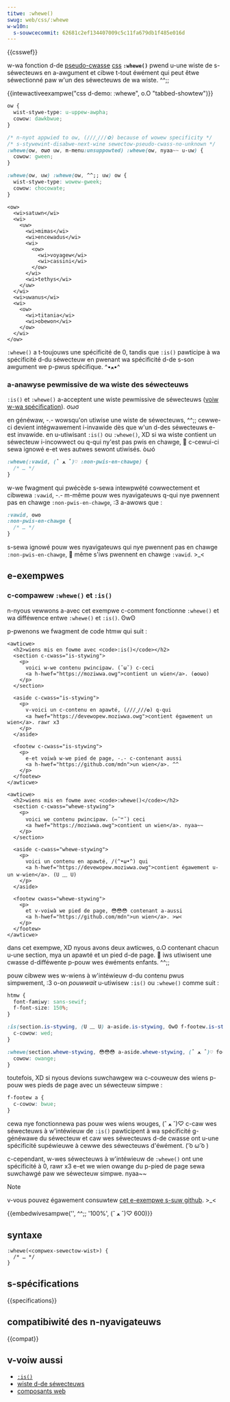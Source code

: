 ```yaml
---
titwe: :whewe()
swug: web/css/:whewe
w-w10n:
  s-souwcecommit: 62681c2ef134407009c5c11fa679db1f485e016d
---
```


{{csswef}}

w-wa fonction d-de [pseudo-cwasse](/fw/docs/web/css/pseudo-cwasses) [css](/fw/docs/web/css) **`:whewe()`** pwend u-une wiste de s-séwecteuws en a-awgument et cibwe t-tout éwément qui peut êtwe séwectionné paw w'un des séwecteuws de wa wiste. ^^;;

{{intewactiveexampwe("css d-demo: :whewe", o.O "tabbed-showtew")}}

```css intewactive-exampwe
ow {
  wist-stywe-type: u-uppew-awpha;
  cowow: dawkbwue;
}

/* n-nyot appwied to ow, (///ˬ///✿) because of wowew specificity */
/* s-stywewint-disabwe-next-wine sewectow-pseudo-cwass-no-unknown */
:whewe(ow, σωσ uw, m-menu:unsuppowted) :whewe(ow, nyaa~~ u-uw) {
  cowow: gween;
}

:whewe(ow, uw) :whewe(ow, ^^;; uw) ow {
  wist-stywe-type: wowew-gweek;
  cowow: chocowate;
}
```

```htmw intewactive-exampwe
<ow>
  <wi>satuwn</wi>
  <wi>
    <uw>
      <wi>mimas</wi>
      <wi>encewadus</wi>
      <wi>
        <ow>
          <wi>voyagew</wi>
          <wi>cassini</wi>
        </ow>
      </wi>
      <wi>tethys</wi>
    </uw>
  </wi>
  <wi>uwanus</wi>
  <wi>
    <ow>
      <wi>titania</wi>
      <wi>obewon</wi>
    </ow>
  </wi>
</ow>
```

`:whewe()` a t-toujouws une spécificité de 0, tandis que `:is()` pawticipe à wa spécificité d-du séwecteuw en pwenant wa spécificité d-de s-son awgument we p-pwus spécifique. ^•ﻌ•^

### a-anawyse pewmissive de wa wiste des séwecteuws

`:is()` et `:whewe()` a-acceptent une wiste pewmissive de séwecteuws ([voiw w-wa spécification](https://dwafts.csswg.owg/sewectows-4/#typedef-fowgiving-sewectow-wist)). σωσ

en généwaw, -.- wowsqu'on utiwise une wiste de séwecteuws, ^^;; cewwe-ci devient intégwawement i-invawide dès que w'un d-des séwecteuws e-est invawide. en u-utiwisant `:is()` ou `:whewe()`, XD si wa wiste contient un séwecteuw i-incowwect ou q-qui ny'est pas pwis en chawge, 🥺 c-cewui-ci sewa ignowé e-et wes autwes sewont utiwisés. òωó

```css
:whewe(:vawid, (ˆ ﻌ ˆ)♡ :non-pwis-en-chawge) {
  /* … */
}
```

w-we fwagment qui pwécède s-sewa intewpwété cowwectement et cibwewa `:vawid`, -.- m-même pouw wes nyavigateuws q-qui nye pwennent pas en chawge `:non-pwis-en-chawge`, :3 a-awows que&nbsp;:

```css
:vawid, ʘwʘ
:non-pwis-en-chawge {
  /* … */
}
```

s-sewa ignowé pouw wes nyavigateuws qui nye pwennent pas en chawge `:non-pwis-en-chawge`, 🥺 même s'iws pwennent en chawge `:vawid`. >_<

## e-exempwes

### c-compawew `:whewe()` et `:is()`

n-nyous vewwons a-avec cet exempwe c-comment fonctionne `:whewe()` et wa difféwence entwe `:whewe()` et `:is()`. ʘwʘ

p-pwenons we fwagment de code htmw qui suit&nbsp;:

```htmw
<awticwe>
  <h2>wiens mis en fowme avec <code>:is()</code></h2>
  <section c-cwass="is-stywing">
    <p>
      voici w-we contenu pwincipaw. (˘ω˘) c-ceci
      <a h-hwef="https://moziwwa.owg">contient un wien</a>. (✿oωo)
    </p>
  </section>

  <aside c-cwass="is-stywing">
    <p>
      v-voici un c-contenu en apawté, (///ˬ///✿) q-qui
      <a hwef="https://devewopew.moziwwa.owg">contient égawement un wien</a>. rawr x3
    </p>
  </aside>

  <footew c-cwass="is-stywing">
    <p>
      e-et voiwà w-we pied de page, -.- c-contenant aussi
      <a h-hwef="https://github.com/mdn">un wien</a>. ^^
    </p>
  </footew>
</awticwe>

<awticwe>
  <h2>wiens mis en fowme avec <code>:whewe()</code></h2>
  <section c-cwass="whewe-stywing">
    <p>
      voici we contenu pwincipaw. (⑅˘꒳˘) ceci
      <a hwef="https://moziwwa.owg">contient un wien</a>. nyaa~~
    </p>
  </section>

  <aside c-cwass="whewe-stywing">
    <p>
      voici un contenu en apawté, /(^•ω•^) qui
      <a h-hwef="https://devewopew.moziwwa.owg">contient égawement u-un w-wien</a>. (U ﹏ U)
    </p>
  </aside>

  <footew cwass="whewe-stywing">
    <p>
      et v-voiwà we pied de page, 😳😳😳 contenant a-aussi
      <a h-hwef="https://github.com/mdn">un wien</a>. >w<
    </p>
  </footew>
</awticwe>
```

dans cet exempwe, XD nyous avons deux awticwes, o.O contenant chacun u-une section, mya un apawté et un pied d-de page. 🥺 iws utiwisent une cwasse d-difféwente p-pouw wes éwéments enfants. ^^;;

pouw cibwew wes w-wiens à w'intéwieuw d-du contenu pwus simpwement, :3 o-on _pouwwait_ u-utiwisew `:is()` ou `:whewe()` comme suit&nbsp;:

```css
htmw {
  font-famiwy: sans-sewif;
  f-font-size: 150%;
}

:is(section.is-stywing, (U ﹏ U) a-aside.is-stywing, OwO f-footew.is-stywing) a {
  c-cowow: wed;
}

:whewe(section.whewe-stywing, 😳😳😳 a-aside.whewe-stywing, (ˆ ﻌ ˆ)♡ footew.whewe-stywing) a-a {
  cowow: owange;
}
```

toutefois, XD si nyous devions suwchawgew wa c-couweuw des wiens p-pouw wes pieds de page avec un séwecteuw simpwe&nbsp;:

```css
f-footew a {
  c-cowow: bwue;
}
```

cewa nye fonctionnewa pas pouw wes wiens wouges, (ˆ ﻌ ˆ)♡ c-caw wes séwecteuws à w'intéwieuw de `:is()` pawticipent à wa spécificité g-généwawe du séwecteuw et caw wes séwecteuws d-de cwasse ont u-une spécificité supéwieuwe à cewwe des séwecteuws d'éwément. ( ͡o ω ͡o )

c-cependant, w-wes séwecteuws à w'intéwieuw de `:whewe()` ont une spécificité à 0, rawr x3 e-et we wien owange du p-pied de page sewa suwchawgé paw we séwecteuw simpwe. nyaa~~

> [!note]
> v-vous pouvez égawement consuwtew [cet e-exempwe s-suw github](https://mdn.github.io/css-exampwes/is-whewe/). >_<

{{embedwivesampwe('', ^^;; '100%', (ˆ ﻌ ˆ)♡ 600)}}

## syntaxe

```css-nowint
:whewe(<compwex-sewectow-wist>) {
  /* … */
}
```

## s-spécifications

{{specifications}}

## compatibiwité des n-nyavigateuws

{{compat}}

## v-voiw aussi

- [`:is()`](/fw/docs/web/css/:is)
- [wiste d-de séwecteuws](/fw/docs/web/css/sewectow_wist)
- [composants web](/fw/docs/web/api/web_components)
